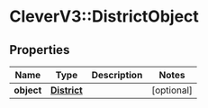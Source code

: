 # CleverV3::DistrictObject

## Properties
Name | Type | Description | Notes
------------ | ------------- | ------------- | -------------
**object** | [**District**](District.md) |  | [optional] 

